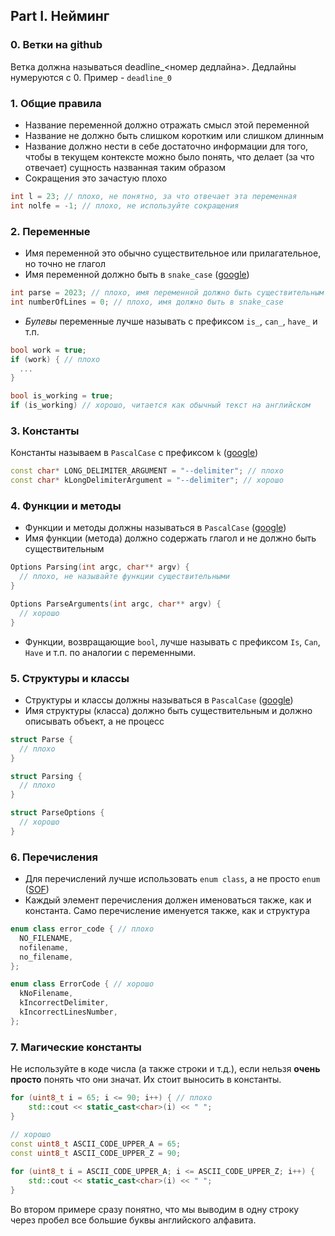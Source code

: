 ## Part I. Нейминг

### 0. Ветки на github

Ветка должна называться deadline_<номер дедлайна>. Дедлайны нумеруются с 0. Пример - `deadline_0`

### 1. Общие правила

+ Название переменной должно отражать смысл этой переменной
+ Название не должно быть слишком коротким или слишком длинным
+ Название должно нести в себе достаточно информации для того, чтобы в текущем контексте можно было понять, что делает (за что отвечает) сущность названная таким образом
+ Сокращения это зачастую плохо

```C++
int l = 23; // плохо, не понятно, за что отвечает эта переменная
int nolfe = -1; // плохо, не используйте сокращения
```

### 2. Переменные

+ Имя переменной это обычно существительное или прилагательное, но точно не глагол
+ Имя переменной должно быть в `snake_case` ([google](https://google.github.io/styleguide/cppguide.html#Variable_Names))

```C++
int parse = 2023; // плохо, имя переменной должно быть существительным
int numberOfLines = 0; // плохо, имя должно быть в snake_case
```

+ _Булевы_ переменные лучше называть с префиксом `is_`, `can_`, `have_` и т.п.

```C++
bool work = true;
if (work) { // плохо
  ... 
}

bool is_working = true;
if (is_working) // хорошо, читается как обычный текст на английском
```

### 3. Константы

Константы называем в `PascalCase` с префиксом `k` ([google](https://google.github.io/styleguide/cppguide.html#Constant_Names))

```C++
const char* LONG_DELIMITER_ARGUMENT = "--delimiter"; // плохо
const char* kLongDelimiterArgument = "--delimiter"; // хорошо
```

### 4. Функции и методы

+ Функции и методы должны называться в `PascalCase` ([google](https://google.github.io/styleguide/cppguide.html#Function_Names))
+ Имя функции (метода) должно содержать глагол и не должно быть существительным

```C++
Options Parsing(int argc, char** argv) { 
  // плохо, не называйте функции существительными
}

Options ParseArguments(int argc, char** argv) {
  // хорошо
}
```

+ Функции, возвращающие `bool`, лучше называть с префиксом `Is`, `Can`, `Have` и т.п. по аналогии с переменными.

### 5. Структуры и классы

+ Структуры и классы должны называться в `PascalCase` ([google](https://google.github.io/styleguide/cppguide.html#Type_Names))
+ Имя структуры (класса) должно быть существительным и должно описывать объект, а не процесс

```C++
struct Parse {
  // плохо
}

struct Parsing {
  // плохо
}

struct ParseOptions {
  // хорошо
}
```

### 6. Перечисления

+ Для перечислений лучше использовать `enum class`, а не просто `enum` ([SOF](https://stackoverflow.com/questions/18335861/why-is-enum-class-preferred-over-plain-enum))
+ Каждый элемент перечисления должен именоваться также, как и константа. Само перечисление именуется также, как и структура

```C++
enum class error_code { // плохо
  NO_FILENAME,
  nofilename,
  no_filename,
};

enum class ErrorCode { // хорошо
  kNoFilename,
  kIncorrectDelimiter,
  kIncorrectLinesNumber,
};
``` 

### 7. Магические константы

Не используйте в коде числа (а также строки и т.д.), если нельзя __очень просто__ понять что они значат. Их стоит выносить в константы.

```C++
for (uint8_t i = 65; i <= 90; i++) { // плохо
    std::cout << static_cast<char>(i) << " ";   
}

// хорошо
const uint8_t ASCII_CODE_UPPER_A = 65;
const uint8_t ASCII_CODE_UPPER_Z = 90;
    
for (uint8_t i = ASCII_CODE_UPPER_A; i <= ASCII_CODE_UPPER_Z; i++) {
    std::cout << static_cast<char>(i) << " ";   
}
```

Во втором примере сразу понятно, что мы выводим в одну строку через пробел все большие буквы английского алфавита.
